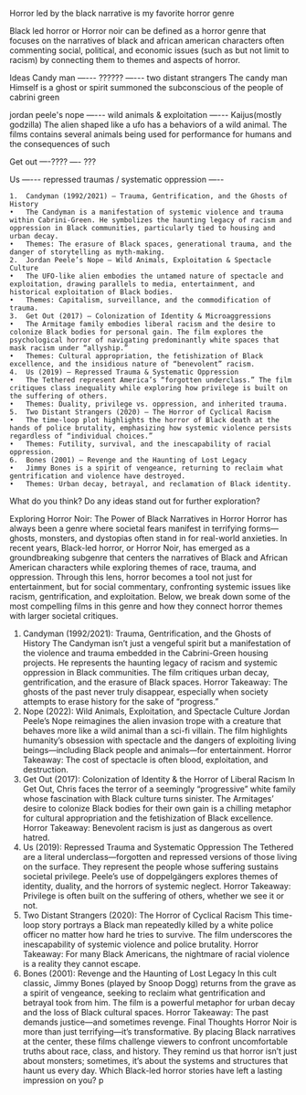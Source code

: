 Horror led by the black narrative is my favorite horror genre


Black led horror  or Horror noir can be defined as  a horror genre  that focuses on the narratives of black and african american characters often commenting social, political, and economic issues (such as but not limit to racism)  by connecting  them to themes and aspects of horror.



Ideas
Candy man —---    ?????? —--- two distant strangers
 The candy man  Himself  is    a   ghost or spirit summoned the subconscious of the people of cabrini green

jordan peele's nope —--- wild animals & exploitation —---  Kaijus(mostly godzilla) 
 The alien shaped like a ufo  has a behaviors of a wild animal.  The films contains  several animals  being used for performance for humans and the  consequences of such

Get out   —-???? —- ???



Us —---  repressed traumas / systematic oppression —--



























	1.	Candyman (1992/2021) — Trauma, Gentrification, and the Ghosts of History
	•	The Candyman is a manifestation of systemic violence and trauma within Cabrini-Green. He symbolizes the haunting legacy of racism and oppression in Black communities, particularly tied to housing and urban decay.
	•	Themes: The erasure of Black spaces, generational trauma, and the danger of storytelling as myth-making.
	2.	Jordan Peele’s Nope — Wild Animals, Exploitation & Spectacle Culture
	•	The UFO-like alien embodies the untamed nature of spectacle and exploitation, drawing parallels to media, entertainment, and historical exploitation of Black bodies.
	•	Themes: Capitalism, surveillance, and the commodification of trauma.
	3.	Get Out (2017) — Colonization of Identity & Microaggressions
	•	The Armitage family embodies liberal racism and the desire to colonize Black bodies for personal gain. The film explores the psychological horror of navigating predominantly white spaces that mask racism under “allyship.”
	•	Themes: Cultural appropriation, the fetishization of Black excellence, and the insidious nature of “benevolent” racism.
	4.	Us (2019) — Repressed Trauma & Systematic Oppression
	•	The Tethered represent America’s “forgotten underclass.” The film critiques class inequality while exploring how privilege is built on the suffering of others.
	•	Themes: Duality, privilege vs. oppression, and inherited trauma.
	5.	Two Distant Strangers (2020) — The Horror of Cyclical Racism
	•	The time-loop plot highlights the horror of Black death at the hands of police brutality, emphasizing how systemic violence persists regardless of “individual choices.”
	•	Themes: Futility, survival, and the inescapability of racial oppression.
	6.	Bones (2001) — Revenge and the Haunting of Lost Legacy
	•	Jimmy Bones is a spirit of vengeance, returning to reclaim what gentrification and violence have destroyed.
	•	Themes: Urban decay, betrayal, and reclamation of Black identity.
What do you think? Do any ideas stand out for further exploration?



Exploring Horror Noir: The Power of Black Narratives in Horror
Horror has always been a genre where societal fears manifest in terrifying forms—ghosts, monsters, and dystopias often stand in for real-world anxieties. In recent years, Black-led horror, or Horror Noir, has emerged as a groundbreaking subgenre that centers the narratives of Black and African American characters while exploring themes of race, trauma, and oppression. Through this lens, horror becomes a tool not just for entertainment, but for social commentary, confronting systemic issues like racism, gentrification, and exploitation.
Below, we break down some of the most compelling films in this genre and how they connect horror themes with larger societal critiques.
1. Candyman (1992/2021): Trauma, Gentrification, and the Ghosts of History
The Candyman isn’t just a vengeful spirit but a manifestation of the violence and trauma embedded in the Cabrini-Green housing projects. He represents the haunting legacy of racism and systemic oppression in Black communities. The film critiques urban decay, gentrification, and the erasure of Black spaces.
	Horror Takeaway: The ghosts of the past never truly disappear, especially when society attempts to erase history for the sake of “progress.”
2. Nope (2022): Wild Animals, Exploitation, and Spectacle Culture
Jordan Peele’s Nope reimagines the alien invasion trope with a creature that behaves more like a wild animal than a sci-fi villain. The film highlights humanity’s obsession with spectacle and the dangers of exploiting living beings—including Black people and animals—for entertainment.
	Horror Takeaway: The cost of spectacle is often blood, exploitation, and destruction.
3. Get Out (2017): Colonization of Identity & the Horror of Liberal Racism
In Get Out, Chris faces the terror of a seemingly “progressive” white family whose fascination with Black culture turns sinister. The Armitages’ desire to colonize Black bodies for their own gain is a chilling metaphor for cultural appropriation and the fetishization of Black excellence.
	Horror Takeaway: Benevolent racism is just as dangerous as overt hatred.
4. Us (2019): Repressed Trauma and Systematic Oppression
The Tethered are a literal underclass—forgotten and repressed versions of those living on the surface. They represent the people whose suffering sustains societal privilege. Peele’s use of doppelgängers explores themes of identity, duality, and the horrors of systemic neglect.
	Horror Takeaway: Privilege is often built on the suffering of others, whether we see it or not.
5. Two Distant Strangers (2020): The Horror of Cyclical Racism
This time-loop story portrays a Black man repeatedly killed by a white police officer no matter how hard he tries to survive. The film underscores the inescapability of systemic violence and police brutality.
	Horror Takeaway: For many Black Americans, the nightmare of racial violence is a reality they cannot escape.
6. Bones (2001): Revenge and the Haunting of Lost Legacy
In this cult classic, Jimmy Bones (played by Snoop Dogg) returns from the grave as a spirit of vengeance, seeking to reclaim what gentrification and betrayal took from him. The film is a powerful metaphor for urban decay and the loss of Black cultural spaces.
	Horror Takeaway: The past demands justice—and sometimes revenge.
Final Thoughts
Horror Noir is more than just terrifying—it’s transformative. By placing Black narratives at the center, these films challenge viewers to confront uncomfortable truths about race, class, and history. They remind us that horror isn’t just about monsters; sometimes, it’s about the systems and structures that haunt us every day.
Which Black-led horror stories have left a lasting impression on you?
p


